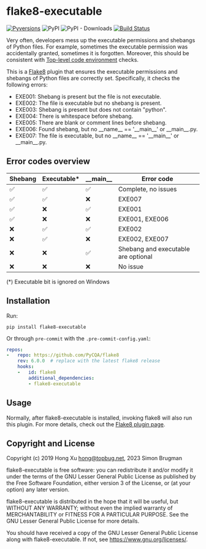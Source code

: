 # flake8-executable

[![Pyversions](https://img.shields.io/pypi/pyversions/flake8-executable.svg?style=flat-square)](https://pypi.python.org/pypi/flake8-executable)
![PyPI](https://img.shields.io/pypi/v/flake8-executable.svg)
![PyPI - Downloads](https://img.shields.io/pypi/dm/flake8-executable)
[![Build Status](https://github.com/sbrugman/flake8-executable/actions/workflows/ci.yml/badge.svg)](https://github.com/sbrugman/flake8-executable/actions/workflows/ci.yml)

Very often, developers mess up the executable permissions and shebangs of Python files. For example,
sometimes the executable permission was accidentally granted, sometimes it is forgotten. Moreover,
this should be consistent with [Top-level code environment][] checks.

This is a [Flake8][] plugin that ensures the executable permissions and shebangs of Python files are
correctly set. Specifically, it checks the following errors:

- EXE001: Shebang is present but the file is not executable.
- EXE002: The file is executable but no shebang is present.
- EXE003: Shebang is present but does not contain "python".
- EXE004: There is whitespace before shebang.
- EXE005: There are blank or comment lines before shebang.
- EXE006: Found shebang, but no \_\_name\_\_ == '\_\_main\_\_' or \_\_main\_\_.py.
- EXE007: The file is executable, but no \_\_name\_\_ == '\_\_main\_\_' or \_\_main\_\_.py.

## Error codes overview

| Shebang | Executable* | \_\_main\_\_ | Error code                          |
|---------|-------------|--------------|-------------------------------------|
| ✅       | ✅           | ✅            | Complete, no issues                 |
| ✅       | ✅           | ❌            | EXE007                              |
| ✅       | ❌           | ✅            | EXE001                              |
| ✅       | ❌           | ❌            | EXE001, EXE006                      |
| ❌       | ✅           | ✅            | EXE002                              |
| ❌       | ✅           | ❌            | EXE002, EXE007                      |
| ❌       | ❌           | ✅            | Shebang and executable are optional |
| ❌       | ❌           | ❌            | No issue                            |

(*) Executable bit is ignored on Windows

## Installation

Run:

    pip install flake8-executable

Or through `pre-commit` with the `.pre-commit-config.yaml`:

```yaml
repos:
-   repo: https://github.com/PyCQA/flake8
    rev: 6.0.0  # replace with the latest flake8 release
    hooks:
    -   id: flake8
        additional_dependencies:
        - flake8-executable
```

## Usage

Normally, after flake8-executable is installed, invoking flake8 will also run this plugin. For more
details, check out the [Flake8 plugin page][].

## Copyright and License

Copyright (c) 2019 Hong Xu <hong@topbug.net>, 2023 Simon Brugman

flake8-executable is free software: you can redistribute it and/or modify it under the terms of the
GNU Lesser General Public License as published by the Free Software Foundation, either version 3 of
the License, or (at your option) any later version.

flake8-executable is distributed in the hope that it will be useful, but WITHOUT ANY WARRANTY;
without even the implied warranty of MERCHANTABILITY or FITNESS FOR A PARTICULAR PURPOSE. See the
GNU Lesser General Public License for more details.

You should have received a copy of the GNU Lesser General Public License along with
flake8-executable. If not, see <https://www.gnu.org/licenses/>.



[Flake8]: https://flake8.pycqa.org/
[Flake8 plugin page]: https://flake8.pycqa.org/en/latest/user/using-plugins.html
[Top-level code environment]: https://docs.python.org/3/library/__main__.html
